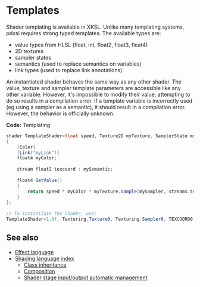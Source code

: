 # Templates

Shader templating is available in XKSL. Unlike many templating systems, pdxsl requires strong typed templates. The available types are:

- value types from HLSL (float, int, float2, float3, float4)
- 2D textures
- sampler states
- semantics (used to replace semantics on variables)
- link types (used to replace link annotations)

An instantiated shader behaves the same way as any other shader. The value, texture and sampler template parameters are accessible like any other variable. However, it's impossible to modify their value; attempting to do so results in a compilation error. If a template variable is incorrectly used (eg using a sampler as a semantic), it should result in a compilation error. However, the behavior is officially unknown.

**Code:** Templating

```cs
shader TemplateShader<float speed, Texture2D myTexture, SamplerState mySampler, Semantic mySemantic, LinkType myLink>
{
	[Color]
	[Link("myLink")]
	float4 myColor;
 
	stream float2 texcoord : mySemantic;
 
	float4 GetValue()
	{
		return speed * myColor * myTexture.Sample(mySampler, streams.texcoord);
	}
};
 
// To instantiate the shader, use:
TemplateShader<1.0f, Texturing.Texture0, Texturing.Sampler0, TEXCOORD0, MyColorLink>
```

## See also

* [Effect language](../effect-language.md)
* [Shading language index](index.md)
    - [Class inheritance](classes-mixins-and-inheritance.md)
    - [Composition](composition.md)
    - [Shader stage input/output automatic management](automatic-shader-stage-input-output.md)